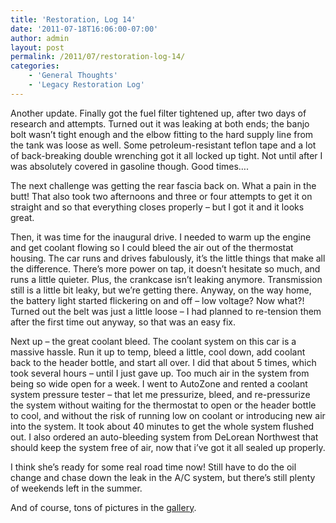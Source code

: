 ```yaml
---
title: 'Restoration, Log 14'
date: '2011-07-18T16:06:00-07:00'
author: admin
layout: post
permalink: /2011/07/restoration-log-14/
categories:
    - 'General Thoughts'
    - 'Legacy Restoration Log'
---
```


Another update. Finally got the fuel filter tightened up, after two days of research and attempts. Turned out it was leaking at both ends; the banjo bolt wasn’t tight enough and the elbow fitting to the hard supply line from the tank was loose as well. Some petroleum-resistant teflon tape and a lot of back-breaking double wrenching got it all locked up tight. Not until after I was absolutely covered in gasoline though. Good times….

The next challenge was getting the rear fascia back on. What a pain in the butt! That also took two afternoons and three or four attempts to get it on straight and so that everything closes properly – but I got it and it looks great.

Then, it was time for the inaugural drive. I needed to warm up the engine and get coolant flowing so I could bleed the air out of the thermostat housing. The car runs and drives fabulously, it’s the little things that make all the difference. There’s more power on tap, it doesn’t hesitate so much, and runs a little quieter. Plus, the crankcase isn’t leaking anymore. Transmission still is a little bit leaky, but we’re getting there. Anyway, on the way home, the battery light started flickering on and off – low voltage? Now what?! Turned out the belt was just a little loose – I had planned to re-tension them after the first time out anyway, so that was an easy fix.

Next up – the great coolant bleed. The coolant system on this car is a massive hassle. Run it up to temp, bleed a little, cool down, add coolant back to the header bottle, and start all over. I did that about 5 times, which took several hours – until I just gave up. Too much air in the system from being so wide open for a week. I went to AutoZone and rented a coolant system pressure tester – that let me pressurize, bleed, and re-pressurize the system without waiting for the thermostat to open or the header bottle to cool, and without the risk of running low on coolant or introducing new air into the system. It took about 40 minutes to get the whole system flushed out. I also ordered an auto-bleeding system from DeLorean Northwest that should keep the system free of air, now that i’ve got it all sealed up properly.

I think she’s ready for some real road time now! Still have to do the oil change and chase down the leak in the A/C system, but there’s still plenty of weekends left in the summer.

And of course, tons of pictures in the [gallery](https://www.orangeoblivion.com/gallery/index.php?/category/repair-log-details-of-repairs-made).